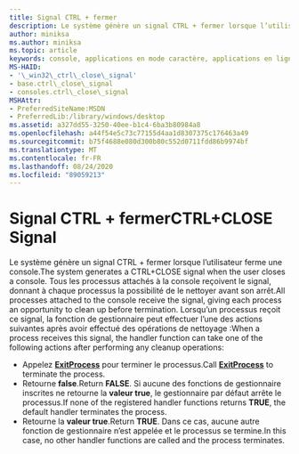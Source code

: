 ```yaml
---
title: Signal CTRL + fermer
description: Le système génère un signal CTRL + fermer lorsque l’utilisateur ferme une console.
author: miniksa
ms.author: miniksa
ms.topic: article
keywords: console, applications en mode caractère, applications en ligne de commande, applications Terminal Server, API de console
MS-HAID:
- '\_win32\_ctrl\_close\_signal'
- base.ctrl\_close\_signal
- consoles.ctrl\_close\_signal
MSHAttr:
- PreferredSiteName:MSDN
- PreferredLib:/library/windows/desktop
ms.assetid: a327dd55-3250-40ee-b1c4-6ba3b80984a8
ms.openlocfilehash: a44f54e5c73c77155d4aa1d8307375c176463a49
ms.sourcegitcommit: b75f4688e080d300b80c552d0711fdd86b9974bf
ms.translationtype: MT
ms.contentlocale: fr-FR
ms.lasthandoff: 08/24/2020
ms.locfileid: "89059213"
---
```

# <a name="ctrlclose-signal"></a><span data-ttu-id="3b176-104">Signal CTRL + fermer</span><span class="sxs-lookup"><span data-stu-id="3b176-104">CTRL+CLOSE Signal</span></span>


<span data-ttu-id="3b176-105">Le système génère un signal CTRL + fermer lorsque l’utilisateur ferme une console.</span><span class="sxs-lookup"><span data-stu-id="3b176-105">The system generates a CTRL+CLOSE signal when the user closes a console.</span></span> <span data-ttu-id="3b176-106">Tous les processus attachés à la console reçoivent le signal, donnant à chaque processus la possibilité de le nettoyer avant son arrêt.</span><span class="sxs-lookup"><span data-stu-id="3b176-106">All processes attached to the console receive the signal, giving each process an opportunity to clean up before termination.</span></span> <span data-ttu-id="3b176-107">Lorsqu’un processus reçoit ce signal, la fonction de gestionnaire peut effectuer l’une des actions suivantes après avoir effectué des opérations de nettoyage :</span><span class="sxs-lookup"><span data-stu-id="3b176-107">When a process receives this signal, the handler function can take one of the following actions after performing any cleanup operations:</span></span>

- <span data-ttu-id="3b176-108">Appelez [**ExitProcess**](https://msdn.microsoft.com/library/windows/desktop/ms682658) pour terminer le processus.</span><span class="sxs-lookup"><span data-stu-id="3b176-108">Call [**ExitProcess**](https://msdn.microsoft.com/library/windows/desktop/ms682658) to terminate the process.</span></span>
- <span data-ttu-id="3b176-109">Retourne **false**.</span><span class="sxs-lookup"><span data-stu-id="3b176-109">Return **FALSE**.</span></span> <span data-ttu-id="3b176-110">Si aucune des fonctions de gestionnaire inscrites ne retourne la **valeur true**, le gestionnaire par défaut arrête le processus.</span><span class="sxs-lookup"><span data-stu-id="3b176-110">If none of the registered handler functions returns **TRUE**, the default handler terminates the process.</span></span>
- <span data-ttu-id="3b176-111">Retourne la **valeur true**.</span><span class="sxs-lookup"><span data-stu-id="3b176-111">Return **TRUE**.</span></span> <span data-ttu-id="3b176-112">Dans ce cas, aucune autre fonction de gestionnaire n’est appelée et le processus se termine.</span><span class="sxs-lookup"><span data-stu-id="3b176-112">In this case, no other handler functions are called and the process terminates.</span></span>

 

 




